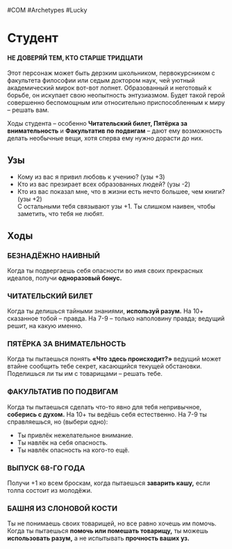 #COM  #Archetypes #Lucky 

# Студент
#### НЕ ДОВЕРЯЙ ТЕМ, КТО СТАРШЕ ТРИДЦАТИ
Этот персонаж может быть дерзким школьником, первокурсником с факультета философии или седым доктором наук, чей уютный академический мирок вот-вот лопнет. Образованный и неготовый к борьбе, он искупает свою неопытность энтузиазмом. Будет такой герой совершенно беспомощным или относительно приспособленным к миру – решать вам.

Ходы студента – особенно **Читательский билет, Пятёрка за внимательность** и **Факультатив по подвигам** – дают ему возможность делать необычные вещи, хотя сперва ему нужно дорасти до них.

## Узы
- Кому из вас я привил любовь к учению? (узы +3)  
- Кто из вас презирает всех образованных людей? (узы -2)  
- Кто из вас показал мне, что в жизни есть нечто большее, чем книги? (узы +2)  
С остальными тебя связывают узы +1. Ты слишком наивен, чтобы заметить, что тебя не любят.   

## Ходы

### БЕЗНАДЁЖНО НАИВНЫЙ
Когда ты подвергаешь себя опасности во имя своих прекрасных идеалов, получи **одноразовый бонус.**

### ЧИТАТЕЛЬСКИЙ БИЛЕТ
Когда ты делишься тайными знаниями, **используй разум.** На 10+ сказанное тобой – правда. На 7-9 – только наполовину правда; ведущий решит, на какую именно.

### ПЯТЁРКА ЗА ВНИМАТЕЛЬНОСТЬ
Когда ты пытаешься понять **«Что здесь происходит?»** ведущий может втайне сообщить тебе секрет, касающийся текущей обстановки. Поделишься ли ты им с товарищами – решать тебе.

### ФАКУЛЬТАТИВ ПО ПОДВИГАМ
Когда ты пытаешься сделать что-то явно для тебя непривычное, **соберись с духом.** На 10+ ты ведёшь себя естественно. На 7-9 ты справляешься, но (выбери одно):
- Ты привлёк нежелательное внимание.
- Ты навлёк на себя опасность.
- Ты навлёк опасность на кого-то ещё.

### ВЫПУСК 68-ГО ГОДА
Получи +1 ко всем броскам, когда пытаешься **заварить кашу,** если толпа состоит из молодёжи.

### БАШНЯ ИЗ СЛОНОВОЙ КОСТИ
Ты не понимаешь своих товарищей, но все равно хочешь им помочь. Когда ты пытаешься **помочь или помешать товарищу,** ты можешь **использовать разум,** а не испытывать **прочность ваших уз.**